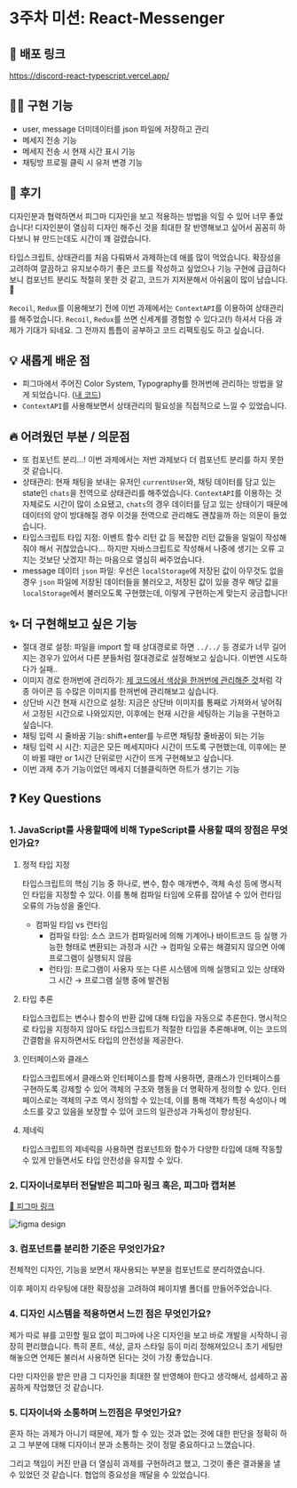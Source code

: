 # 3주차 미션: React-Messenger

## 🐻 배포 링크

https://discord-react-typescript.vercel.app/

## 👩‍💻 구현 기능

- user, message 더미데이터를 json 파일에 저장하고 관리
- 메세지 전송 기능
- 메세지 전송 시 현재 시간 표시 기능
- 채팅방 프로필 클릭 시 유저 변경 기능

## 🥳 후기

디자인분과 협력하면서 피그마 디자인을 보고 적용하는 방법을 익힐 수 있어 너무 좋았습니다! 디자인분이 열심히 디자인 해주신 것을 최대한 잘 반영해보고 싶어서 꼼꼼히 하다보니 뷰 만드는데도 시간이 꽤 걸렸습니다.

타입스크립트, 상태관리를 처음 다뤄봐서 과제하는데 애를 많이 먹었습니다. 확장성을 고려하여 깔끔하고 유지보수하기 좋은 코드를 작성하고 싶었으나 기능 구현에 급급하다 보니 컴포넌트 분리도 적절히 못한 것 같고, 코드가 지저분해서 아쉬움이 많이 남습니다.🥲

`Recoil`, `Redux`를 이용해보기 전에 이번 과제에서는 `ContextAPI`를 이용하여 상태관리를 해주었습니다. `Recoil`, `Redux`를 쓰면 신세계를 경험할 수 있다고(!) 하셔서 다음 과제가 기대가 되네요. 그 전까지 틈틈이 공부하고 코드 리팩토링도 하고 싶습니다.

## 💡 새롭게 배운 점

- 피그마에서 주어진 Color System, Typography를 한꺼번에 관리하는 방법을 알게 되었습니다. ([내 코드](https://github.com/CSE-pebble/react-messenger-19th/tree/CSE-pebble/src/style))
- `ContextAPI`를 사용해보면서 상태관리의 필요성을 직접적으로 느낄 수 있었습니다.

## 🔥 어려웠던 부분 / 의문점

- 또 컴포넌트 분리...! 이번 과제에서는 저번 과제보다 더 컴포넌트 분리를 하지 못한 것 같습니다.
- 상태관리: 현재 채팅을 보내는 유저인 `currentUser`와, 채팅 데이터를 담고 있는 state인 `chats`을 전역으로 상태관리를 해주었습니다. `ContextAPI`를 이용하는 것 자체로도 시간이 많이 소요됐고, `chats`의 경우 데이터를 담고 있는 상태이기 때문에 데이터의 양이 방대해질 경우 이것을 전역으로 관리해도 괜찮을까 하는 의문이 들었습니다.
- 타입스크립트 타입 지정: 이벤트 함수 리턴 값 등 복잡한 리턴 값들을 일일이 작성해줘야 해서 귀찮았습니다... 하지만 자바스크립트로 작성해서 나중에 생기는 오류 고치는 것보단 낫겠지! 하는 마음으로 열심히 써주었습니다.
- message 데이터 `json` 파일: 우선은 `localStorage`에 저장된 값이 아무것도 없을 경우 `json` 파일에 저장된 데이터들을 불러오고, 저장된 값이 있을 경우 해당 값을 `localStorage`에서 불러오도록 구현했는데, 이렇게 구현하는게 맞는지 궁금합니다!

## ✨ 더 구현해보고 싶은 기능

- 절대 경로 설정: 파일을 import 할 때 상대경로로 하면 `../../` 등 경로가 너무 길어지는 경우가 있어서 다른 분들처럼 절대경로로 설정해보고 싶습니다. 이번엔 시도하다가 실패..
- 이미지 경로 한꺼번에 관리하기: [제 코드에서 색상을 한꺼번에 관리해준 것](https://github.com/CSE-pebble/react-messenger-19th/blob/CSE-pebble/src/style/colors.tsx)처럼 각종 아이콘 등 수많은 이미지를 한꺼번에 관리해보고 싶습니다.
- 상단바 시간 현재 시간으로 설정: 지금은 상단바 이미지를 통째로 가져와서 넣어줘서 고정된 시간으로 나와있지만, 이후에는 현재 시간을 세팅하는 기능을 구현하고 싶습니다.
- 채팅 입력 시 줄바꿈 기능: shift+enter를 누르면 채팅창 줄바꿈이 되는 기능
- 채팅 입력 시 시간: 지금은 모든 메세지마다 시간이 뜨도록 구현했는데, 이후에는 분이 바뀔 때만 or 1시간 단위로만 시간이 뜨게 구현해보고 싶습니다.
- 이번 과제 추가 기능이었던 메세지 더블클릭하면 하트가 생기는 기능

## ❓ Key Questions

### 1. JavaScript를 사용할때에 비해 TypeScript를 사용할 때의 장점은 무엇인가요?

1. 정적 타입 지정

   타입스크립트의 핵심 기능 중 하나로, 변수, 함수 매개변수, 객체 속성 등에 명시적인 타입을 지정할 수 있다. 이를 통해 컴파일 타임에 오류를 잡아낼 수 있어 런타임 오류의 가능성을 줄인다.

   - 컴파일 타임 vs 런타임
     - 컴파일 타임: 소스 코드가 컴파일러에 의해 기계어나 바이트코드 등 실행 가능한 형태로 변환되는 과정과 시간 → 컴파일 오류는 해결되지 않으면 아예 프로그램이 실행되지 않음
     - 런타임: 프로그램이 사용자 또는 다른 시스템에 의해 실행되고 있는 상태와 그 시간 → 프로그램 실행 중에 발견됨

2. 타입 추론

   타입스크립트는 변수나 함수의 반환 값에 대해 타입을 자동으로 추론한다. 명시적으로 타입을 지정하지 않아도 타입스크립트가 적절한 타입을 추론해내며, 이는 코드의 간결함을 유지하면서도 타입의 안전성을 제공한다.

3. 인터페이스와 클래스

   타입스크립트에서 클래스와 인터페이스를 함께 사용하면, 클래스가 인터페이스를 구현하도록 강제할 수 있어 객체의 구조와 행동을 더 명확하게 정의할 수 있다. 인터페이스로는 객체의 구조 역시 정의할 수 있는데, 이를 통해 객체가 특정 속성이나 메소드를 갖고 있음을 보장할 수 있어 코드의 일관성과 가독성이 향상된다.

4. 제네릭

   타입스크립트의 제네릭을 사용하면 컴포넌트와 함수가 다양한 타입에 대해 작동할 수 있게 만들면서도 타입 안전성을 유지할 수 있다.

### 2. 디자이너로부터 전달받은 피그마 링크 혹은, 피그마 캡처본

[🔗 피그마 링크](https://www.figma.com/file/jOcAfCCjt1ltxlZKCkW9eu/Study_2?type=design&node-id=0-1&mode=design&t=j24y5RZeIXQ0drnM-0)

![figma design](https://file.notion.so/f/f/9a4f0dad-d16a-4399-a588-f2547ae8aa9a/f15a5988-21d9-4149-a18b-44f757deff84/%EC%8A%A4%ED%81%AC%EB%A6%B0%EC%83%B7_2024-03-22_%EC%98%A4%EC%A0%84_2.44.06.png?id=b7affc77-0b87-4f31-9392-f68d7432e80b&table=block&spaceId=9a4f0dad-d16a-4399-a588-f2547ae8aa9a&expirationTimestamp=1711807200000&signature=aTnd9amg2yLBNaV6W3NTe0-TP8BaIu0aNQmh09i3YHY&downloadName=%EC%8A%A4%ED%81%AC%EB%A6%B0%EC%83%B7+2024-03-22+%EC%98%A4%EC%A0%84+2.44.06.png)

### 3. 컴포넌트를 분리한 기준은 무엇인가요?

전체적인 디자인, 기능을 보면서 재사용되는 부분을 컴포넌트로 분리하였습니다.

이후 페이지 라우팅에 대한 확장성을 고려하여 페이지별 폴더를 만들어주었습니다.

### 4. 디자인 시스템을 적용하면서 느낀 점은 무엇인가요?

제가 따로 뷰를 고민할 필요 없이 피그마에 나온 디자인을 보고 바로 개발을 시작하니 굉장히 편리했습니다. 특히 폰트, 색상, 글자 스타일 등이 미리 정해져있으니 초기 세팅만 해놓으면 언제든 불러서 사용하면 된다는 것이 가장 좋았습니다.

다만 디자인을 받은 만큼 그 디자인을 최대한 잘 반영해야 한다고 생각해서, 섬세하고 꼼꼼하게 작업했던 것 같습니다.

### 5. 디자이너와 소통하며 느낀점은 무엇인가요?

혼자 하는 과제가 아니기 때문에, 제가 할 수 있는 것과 없는 것에 대한 판단을 정확히 하고 그 부분에 대해 디자이너 분과 소통하는 것이 정말 중요하다고 느꼈습니다.

그리고 책임이 커진 만큼 더 열심히 과제를 구현하려고 했고, 그것이 좋은 결과물을 낼 수 있었던 것 같습니다. 협업의 중요성을 깨달을 수 있었습니다.
